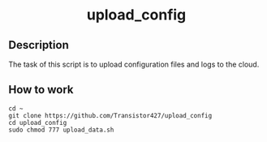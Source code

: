 <h1 align="center">upload_config</h1>

## Description
The task of this script is to upload configuration files and logs to the cloud.

<h2>How to work</h2>

```
cd ~
git clone https://github.com/Transistor427/upload_config
cd upload_config
sudo chmod 777 upload_data.sh
```
